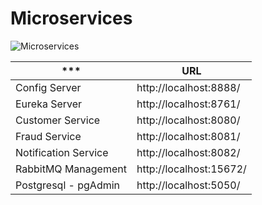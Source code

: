 # Microservices

![Microservices](https://github.com/topcueser/amigosservices/blob/master/microservices.png?raw=true)

*** | URL |
| --- | --- |
| Config Server         | http://localhost:8888/ |
| Eureka Server         | http://localhost:8761/ |
| Customer Service      | http://localhost:8080/ |
| Fraud Service         | http://localhost:8081/ |
| Notification Service  | http://localhost:8082/ |
| RabbitMQ Management   | http://localhost:15672/ |
| Postgresql - pgAdmin  | http://localhost:5050/ |
